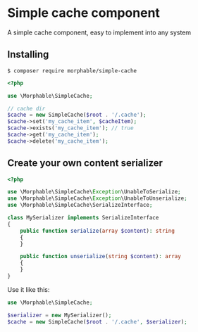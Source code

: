 # Simple cache component
A simple cache component, easy to implement into any system

## Installing

```terminal
$ composer require morphable/simple-cache
```

```php
<?php

use \Morphable\SimpleCache;

// cache dir
$cache = new SimpleCache($root . '/.cache');
$cache->set('my_cache_item', $cacheItem);
$cache->exists('my_cache_item'); // true
$cache->get('my_cache_item');
$cache->delete('my_cache_item');

```
## Create your own content serializer

```php
<?php

use \Morphable\SimpleCache\Exception\UnableToSerialize;
use \Morphable\SimpleCache\Exception\UnableToUnserialize;
use \Morphable\SimpleCache\SerializeInterface;

class MySerializer implements SerializeInterface
{
    public function serialize(array $content): string
    {
    }

    public function unserialize(string $content): array
    {
    }
}
```

Use it like this:

```php
use \Morphable\SimpleCache;

$serializer = new MySerializer();
$cache = new SimpleCache($root . '/.cache', $serializer);

```
